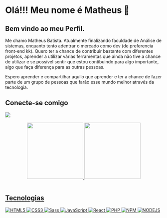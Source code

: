 <div>
    <h1>Olá!!! Meu nome é Matheus 👋 </h1>
    <h2>Bem vindo ao meu Perfil.</h2>
    <p> Me chamo Matheus Batista. Atualmente finalizando faculdade de Análise de sistemas, enquanto tento adentrar o mercado como dev (de preferencia front-end kk). Quero ter a chance de contribuir bastante com diferentes projetos, aprender a utilizar várias ferramentas que ainda não tive a chance de utilizar e se possível sentir que estou contibuindo para algo importante, algo que faça diferença para as outras pessoas.
    </p>
    <p>Espero aprender e compartilhar aquilo que aprender e ter a chance de fazer parte de um grupo de pessoas que farão esse mundo melhor através da tecnologia. 
    </p>
</div>
<div>
    <h2>Conecte-se comigo</h2>
   <a href="https://www.linkedin.com/in/matheus-batista-de-araújo-0402621b3/" target="_blank"><img src="https://img.shields.io/badge/-LinkedIn-%230077B5?style=for-the-badge&logo=linkedin&logoColor=white" target="_blank"></a> 
</div>
<br>
<div align="center">
  <a href="https://github.com/matheus-baraujo">
  <img height="180em" src="https://github-readme-stats.vercel.app/api?username=83Rafa&show_icons=true&theme=tokyonight&include_all_commits=true&count_private=true"/>
  <img height="180em" src="https://github-readme-stats.vercel.app/api/top-langs/?username=83Rafa&layout=compact&langs_count=7&theme=tokyonight"/>
</div>
<div style="display: inline_block"><br>
    <h2>Tecnologias</h2>
</div>
      
![HTML5](https://img.shields.io/badge/HTML5-000?style=for-the-badge&logo=html5)
![CSS3](https://img.shields.io/badge/CSS3-000?style=for-the-badge&logo=css3&logoColor=264CE4)
![Sass](https://img.shields.io/badge/Sass-000?style=for-the-badge&logo=sass)
![JavaScript](https://img.shields.io/badge/JavaScript-000?style=for-the-badge&logo=javascript)
![React](https://img.shields.io/badge/React-000?style=for-the-badge&logo=react)
![PHP](https://img.shields.io/badge/PHP-000?style=for-the-badge&logo=php)
![NPM](https://img.shields.io/badge/NPM-000?style=for-the-badge&logo=npm)
![NODEJS](https://img.shields.io/badge/Nodejs-000?style=for-the-badge&logo=nodejs)
